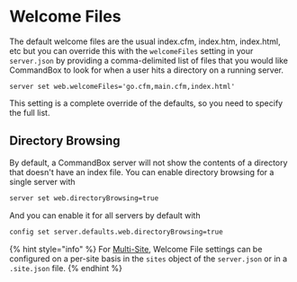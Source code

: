 # Welcome Files

The default welcome files are the usual index.cfm, index.htm, index.html, etc but you can override this with the `welcomeFiles` setting in your `server.json` by providing a comma-delimited list of files that you would like CommandBox to look for when a user hits a directory on a running server.

```
server set web.welcomeFiles='go.cfm,main.cfm,index.html'
```

This setting is a complete override of the defaults, so you need to specify the full list.

## Directory Browsing

By default, a CommandBox server will not show the contents of a directory that doesn't have an index file.  You can enable directory browsing for a single server with

```bash
server set web.directoryBrowsing=true
```

And you can enable it for all servers by default with

```bash
config set server.defaults.web.directoryBrowsing=true
```

{% hint style="info" %}
For [Multi-Site](../multi-site-support/), Welcome File settings can be configured on a per-site basis in the `sites` object of the `server.json` or in a `.site.json` file.
{% endhint %}

